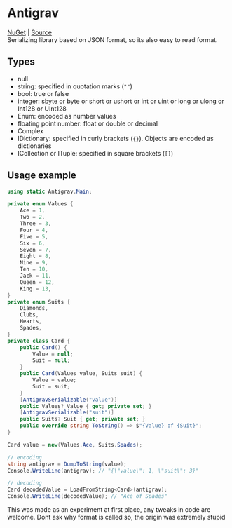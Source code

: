 # Antigrav
[NuGet](https://www.nuget.org/packages/Antigrav) | [Source](https://github.com/tema5002/antigrav-cs) <br>
Serializing library based on JSON format, so its also easy to read format.
## Types
- null
- string: specified in quotation marks (`""`)
- bool: true or false
- integer: sbyte or byte or short or ushort or int or uint or long or ulong or Int128 or UInt128
- Enum: encoded as number values
- floating point number: float or double or decimal
- Complex
- IDictionary: specified in curly brackets (`{}`). Objects are encoded as dictionaries
- ICollection or ITuple: specified in square brackets (`[]`)
## Usage example

```c#
using static Antigrav.Main;

private enum Values {
    Ace = 1,
    Two = 2,
    Three = 3,
    Four = 4,
    Five = 5,
    Six = 6,
    Seven = 7,
    Eight = 8,
    Nine = 9,
    Ten = 10,
    Jack = 11,
    Queen = 12,
    King = 13,
}
private enum Suits {
    Diamonds,
    Clubs,
    Hearts,
    Spades,
}
private class Card {
    public Card() {
        Value = null;
        Suit = null;
    }
    public Card(Values value, Suits suit) {
        Value = value;
        Suit = suit;
    }
    [AntigravSerializable("value")]
    public Values? Value { get; private set; }
    [AntigravSerializable("suit")]
    public Suits? Suit { get; private set; }
    public override string ToString() => $"{Value} of {Suit}";
}

Card value = new(Values.Ace, Suits.Spades);

// encoding
string antigrav = DumpToString(value);
Console.WriteLine(antigrav); // "{\"value\": 1, \"suit\": 3}"

// decoding
Card decodedValue = LoadFromString<Card>(antigrav);
Console.WriteLine(decodedValue); // "Ace of Spades"
```
This was made as an experiment at first place, any tweaks in code are welcome. Dont ask why format is called so, the origin was extremely stupid